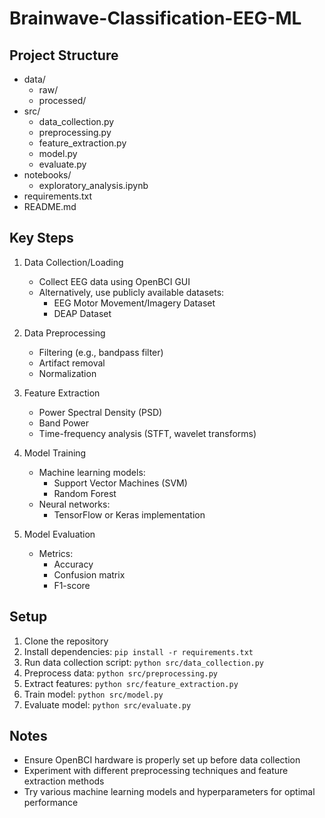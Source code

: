 # Brainwave-Classification-EEG-ML

## Project Structure

- data/
  - raw/
  - processed/
- src/
  - data_collection.py
  - preprocessing.py
  - feature_extraction.py
  - model.py
  - evaluate.py
- notebooks/
  - exploratory_analysis.ipynb
- requirements.txt
- README.md

## Key Steps

1. Data Collection/Loading
   - Collect EEG data using OpenBCI GUI
   - Alternatively, use publicly available datasets:
     - EEG Motor Movement/Imagery Dataset
     - DEAP Dataset

2. Data Preprocessing
   - Filtering (e.g., bandpass filter)
   - Artifact removal
   - Normalization

3. Feature Extraction
   - Power Spectral Density (PSD)
   - Band Power
   - Time-frequency analysis (STFT, wavelet transforms)

4. Model Training
   - Machine learning models:
     - Support Vector Machines (SVM)
     - Random Forest
   - Neural networks:
     - TensorFlow or Keras implementation

5. Model Evaluation
   - Metrics:
     - Accuracy
     - Confusion matrix
     - F1-score

## Setup

1. Clone the repository
2. Install dependencies: `pip install -r requirements.txt`
3. Run data collection script: `python src/data_collection.py`
4. Preprocess data: `python src/preprocessing.py`
5. Extract features: `python src/feature_extraction.py`
6. Train model: `python src/model.py`
7. Evaluate model: `python src/evaluate.py`

## Notes

- Ensure OpenBCI hardware is properly set up before data collection
- Experiment with different preprocessing techniques and feature extraction methods
- Try various machine learning models and hyperparameters for optimal performance
